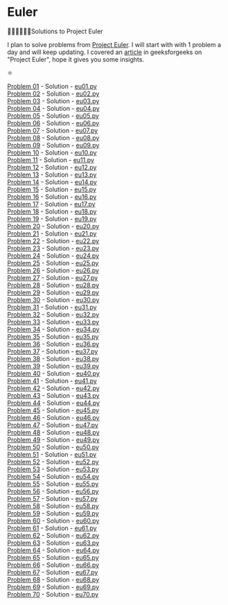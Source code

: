 # Euler
👨🏻‍💻👨🏼‍💻Solutions to Project Euler

I plan to solve problems from [Project Euler](https://projecteuler.net/archives). I will start with with 1 problem a day and will keep updating. I covered an [article](https://www.geeksforgeeks.org/project-euler/) in geeksforgeeks on "Project Euler", hope it gives you some insights.

⚛

[Problem 01](https://projecteuler.net/problem=1) - Solution - [eu01.py]() <br/>
[Problem 02](https://projecteuler.net/problem=2) - Solution - [eu02.py]() <br/>
[Problem 03](https://projecteuler.net/problem=3) - Solution - [eu03.py]() <br/>
[Problem 04](https://projecteuler.net/problem=4) - Solution - [eu04.py]() <br/>
[Problem 05](https://projecteuler.net/problem=5) - Solution - [eu05.py]() <br/>
[Problem 06](https://projecteuler.net/problem=6) - Solution - [eu06.py]() <br/>
[Problem 07](https://projecteuler.net/problem=7) - Solution - [eu07.py]() <br/>
[Problem 08](https://projecteuler.net/problem=8) - Solution - [eu08.py]() <br/>
[Problem 09](https://projecteuler.net/problem=9) - Solution - [eu09.py]() <br/>
[Problem 10](https://projecteuler.net/problem=10) - Solution - [eu10.py]() <br/>
[Problem 11](https://projecteuler.net/problem=11) - Solution - [eu11.py]() <br/>
[Problem 12](https://projecteuler.net/problem=12) - Solution - [eu12.py]() <br/>
[Problem 13](https://projecteuler.net/problem=13) - Solution - [eu13.py]() <br/>
[Problem 14](https://projecteuler.net/problem=14) - Solution - [eu14.py]() <br/>
[Problem 15](https://projecteuler.net/problem=15) - Solution - [eu15.py]() <br/>
[Problem 16](https://projecteuler.net/problem=16) - Solution - [eu16.py]() <br/>
[Problem 17](https://projecteuler.net/problem=17) - Solution - [eu17.py]() <br/>
[Problem 18](https://projecteuler.net/problem=18) - Solution - [eu18.py]() <br/>
[Problem 19](https://projecteuler.net/problem=19) - Solution - [eu19.py]() <br/>
[Problem 20](https://projecteuler.net/problem=20) - Solution - [eu20.py]() <br/>
[Problem 21](https://projecteuler.net/problem=21) - Solution - [eu21.py]() <br/>
[Problem 22](https://projecteuler.net/problem=22) - Solution - [eu22.py]() <br/>
[Problem 23](https://projecteuler.net/problem=23) - Solution - [eu23.py]() <br/>
[Problem 24](https://projecteuler.net/problem=24) - Solution - [eu24.py]() <br/>
[Problem 25](https://projecteuler.net/problem=25) - Solution - [eu25.py]() <br/>
[Problem 26](https://projecteuler.net/problem=26) - Solution - [eu26.py]() <br/>
[Problem 27](https://projecteuler.net/problem=27) - Solution - [eu27.py]() <br/>
[Problem 28](https://projecteuler.net/problem=28) - Solution - [eu28.py]() <br/>
[Problem 29](https://projecteuler.net/problem=29) - Solution - [eu29.py]() <br/>
[Problem 30](https://projecteuler.net/problem=30) - Solution - [eu30.py]() <br/>
[Problem 31](https://projecteuler.net/problem=31) - Solution - [eu31.py]() <br/>
[Problem 32](https://projecteuler.net/problem=32) - Solution - [eu32.py]() <br/>
[Problem 33](https://projecteuler.net/problem=33) - Solution - [eu33.py]() <br/>
[Problem 34](https://projecteuler.net/problem=34) - Solution - [eu34.py]() <br/>
[Problem 35](https://projecteuler.net/problem=35) - Solution - [eu35.py]() <br/>
[Problem 36](https://projecteuler.net/problem=36) - Solution - [eu36.py]() <br/>
[Problem 37](https://projecteuler.net/problem=37) - Solution - [eu37.py]() <br/>
[Problem 38](https://projecteuler.net/problem=38) - Solution - [eu38.py]() <br/>
[Problem 39](https://projecteuler.net/problem=39) - Solution - [eu39.py]() <br/>
[Problem 40](https://projecteuler.net/problem=40) - Solution - [eu40.py]() <br/>
[Problem 41](https://projecteuler.net/problem=41) - Solution - [eu41.py]() <br/>
[Problem 42](https://projecteuler.net/problem=42) - Solution - [eu42.py]() <br/>
[Problem 43](https://projecteuler.net/problem=43) - Solution - [eu43.py]() <br/>
[Problem 44](https://projecteuler.net/problem=44) - Solution - [eu44.py]() <br/>
[Problem 45](https://projecteuler.net/problem=45) - Solution - [eu45.py]() <br/>
[Problem 46](https://projecteuler.net/problem=46) - Solution - [eu46.py]() <br/>
[Problem 47](https://projecteuler.net/problem=47) - Solution - [eu47.py]() <br/>
[Problem 48](https://projecteuler.net/problem=48) - Solution - [eu48.py]() <br/>
[Problem 49](https://projecteuler.net/problem=49) - Solution - [eu49.py]() <br/>
[Problem 50](https://projecteuler.net/problem=50) - Solution - [eu50.py]() <br/>
[Problem 51](https://projecteuler.net/problem=51) - Solution - [eu51.py]() <br/>
[Problem 52](https://projecteuler.net/problem=52) - Solution - [eu52.py]() <br/>
[Problem 53](https://projecteuler.net/problem=53) - Solution - [eu53.py]() <br/>
[Problem 54](https://projecteuler.net/problem=54) - Solution - [eu54.py]() <br/>
[Problem 55](https://projecteuler.net/problem=55) - Solution - [eu55.py]() <br/>
[Problem 56](https://projecteuler.net/problem=56) - Solution - [eu56.py]() <br/>
[Problem 57](https://projecteuler.net/problem=57) - Solution - [eu57.py]() <br/>
[Problem 58](https://projecteuler.net/problem=58) - Solution - [eu58.py]() <br/>
[Problem 59](https://projecteuler.net/problem=59) - Solution - [eu59.py]() <br/>
[Problem 60](https://projecteuler.net/problem=60) - Solution - [eu60.py]() <br/>
[Problem 61](https://projecteuler.net/problem=61) - Solution - [eu61.py]() <br/>
[Problem 62](https://projecteuler.net/problem=62) - Solution - [eu62.py]() <br/>
[Problem 63](https://projecteuler.net/problem=63) - Solution - [eu63.py]() <br/>
[Problem 64](https://projecteuler.net/problem=64) - Solution - [eu64.py]() <br/>
[Problem 65](https://projecteuler.net/problem=65) - Solution - [eu65.py]() <br/>
[Problem 66](https://projecteuler.net/problem=66) - Solution - [eu66.py]() <br/>
[Problem 67](https://projecteuler.net/problem=67) - Solution - [eu67.py]() <br/>
[Problem 68](https://projecteuler.net/problem=68) - Solution - [eu68.py]() <br/>
[Problem 69](https://projecteuler.net/problem=69) - Solution - [eu69.py]() <br/>
[Problem 70](https://projecteuler.net/problem=70) - Solution - [eu70.py]() <br/>

